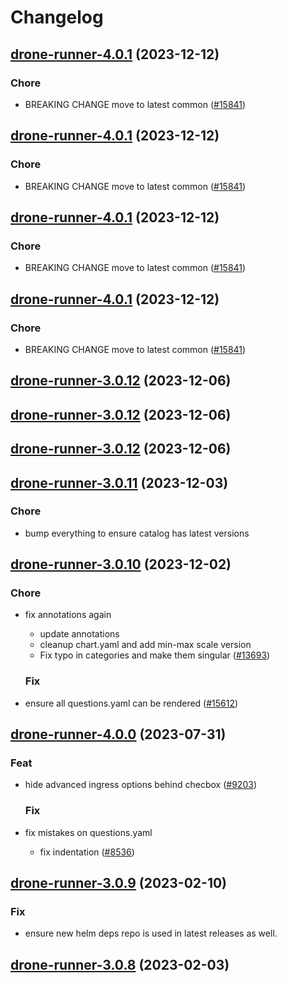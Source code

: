 # Changelog



## [drone-runner-4.0.1](https://github.com/truecharts/charts/compare/drone-runner-3.0.12...drone-runner-4.0.1) (2023-12-12)

### Chore

- BREAKING CHANGE move to latest common ([#15841](https://github.com/truecharts/charts/issues/15841))
  
  


## [drone-runner-4.0.1](https://github.com/truecharts/charts/compare/drone-runner-3.0.12...drone-runner-4.0.1) (2023-12-12)

### Chore

- BREAKING CHANGE move to latest common ([#15841](https://github.com/truecharts/charts/issues/15841))
  
  


## [drone-runner-4.0.1](https://github.com/truecharts/charts/compare/drone-runner-3.0.12...drone-runner-4.0.1) (2023-12-12)

### Chore

- BREAKING CHANGE move to latest common ([#15841](https://github.com/truecharts/charts/issues/15841))
  
  


## [drone-runner-4.0.1](https://github.com/truecharts/charts/compare/drone-runner-3.0.12...drone-runner-4.0.1) (2023-12-12)

### Chore

- BREAKING CHANGE move to latest common ([#15841](https://github.com/truecharts/charts/issues/15841))
  
  



## [drone-runner-3.0.12](https://github.com/truecharts/charts/compare/drone-runner-3.0.11...drone-runner-3.0.12) (2023-12-06)




## [drone-runner-3.0.12](https://github.com/truecharts/charts/compare/drone-runner-3.0.11...drone-runner-3.0.12) (2023-12-06)




## [drone-runner-3.0.12](https://github.com/truecharts/charts/compare/drone-runner-3.0.11...drone-runner-3.0.12) (2023-12-06)




## [drone-runner-3.0.11](https://github.com/truecharts/charts/compare/drone-runner-3.0.10...drone-runner-3.0.11) (2023-12-03)

### Chore

- bump everything to ensure catalog has latest versions
  
  


## [drone-runner-3.0.10](https://github.com/truecharts/charts/compare/drone-runner-4.0.0...drone-runner-3.0.10) (2023-12-02)

### Chore

- fix annotations again
  - update annotations
  - cleanup chart.yaml and add min-max scale version
  - Fix typo in categories and make them singular ([#13693](https://github.com/truecharts/charts/issues/13693))
  
  ### Fix

- ensure all questions.yaml can be rendered ([#15612](https://github.com/truecharts/charts/issues/15612))
  
  











## [drone-runner-4.0.0](https://github.com/truecharts/charts/compare/drone-runner-3.0.9...drone-runner-4.0.0) (2023-07-31)

### Feat

- hide advanced ingress options behind checbox ([#9203](https://github.com/truecharts/charts/issues/9203))
  
  ### Fix

- fix mistakes on questions.yaml
  - fix indentation ([#8536](https://github.com/truecharts/charts/issues/8536))
  
  


## [drone-runner-3.0.9](https://github.com/truecharts/charts/compare/drone-runner-3.0.8...drone-runner-3.0.9) (2023-02-10)

### Fix

- ensure new helm deps repo is used in latest releases as well.
  
  


## [drone-runner-3.0.8](https://github.com/truecharts/charts/compare/drone-runner-3.0.7...drone-runner-3.0.8) (2023-02-03)

